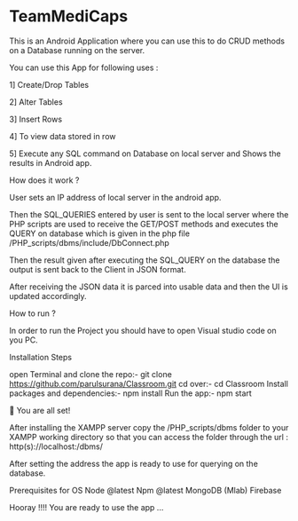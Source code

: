 # TeamMediCaps

This is an Android Application where you can use this to do CRUD methods on a Database running on the server.

You can use this App for following uses :

1] Create/Drop Tables

2] Alter Tables

3] Insert Rows

4] To view data stored in row

5] Execute any SQL command on Database on local server and Shows the results in Android app.


How does it work ?

User sets an IP address of local server in the android app.

Then the SQL_QUERIES entered by user is sent to the local server where the PHP scripts are used to receive the GET/POST methods and executes the QUERY on database which is given in the php file /PHP_scripts/dbms/include/DbConnect.php

Then the result given after executing the SQL_QUERY on the database the output is sent back to the Client in JSON format.

After receiving the JSON data it is parced into usable data and then the UI is updated accordingly.

How to run ?

In order to run the Project you should have to open Visual studio code on you PC.

Installation Steps

open Terminal and clone the repo:-
  git clone https://github.com/parulsurana/Classroom.git
cd over:-
   cd Classroom
Install packages and dependencies:-
   npm install
Run the app:-
   npm start
   
🌟 You are all set!


After installing the XAMPP server copy the /PHP_scripts/dbms folder to your XAMPP working directory so that you can access the folder through the url : http(s)://localhost:/dbms/

After setting the address the app is ready to use for querying on the database.

Prerequisites for OS
  Node @latest
  Npm @latest
  MongoDB (Mlab)
  Firebase

Hooray !!!! You are ready to use the app ...

